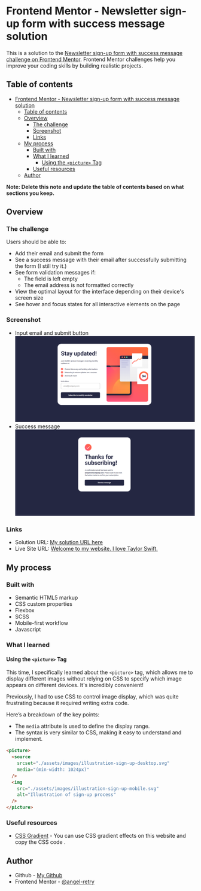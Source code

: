 # Frontend Mentor - Newsletter sign-up form with success message solution

This is a solution to the [Newsletter sign-up form with success message challenge on Frontend Mentor](https://www.frontendmentor.io/challenges/newsletter-signup-form-with-success-message-3FC1AZbNrv). Frontend Mentor challenges help you improve your coding skills by building realistic projects. 

## Table of contents

- [Frontend Mentor - Newsletter sign-up form with success message solution](#frontend-mentor---newsletter-sign-up-form-with-success-message-solution)
  - [Table of contents](#table-of-contents)
  - [Overview](#overview)
    - [The challenge](#the-challenge)
    - [Screenshot](#screenshot)
    - [Links](#links)
  - [My process](#my-process)
    - [Built with](#built-with)
    - [What I learned](#what-i-learned)
      - [Using the `<picture>` Tag](#using-the-picture-tag)
    - [Useful resources](#useful-resources)
  - [Author](#author)

**Note: Delete this note and update the table of contents based on what sections you keep.**

## Overview

### The challenge

Users should be able to:

- Add their email and submit the form
- See a success message with their email after successfully submitting the form (I still try it.)
- See form validation messages if:
  - The field is left empty
  - The email address is not formatted correctly
- View the optimal layout for the interface depending on their device's screen size
- See hover and focus states for all interactive elements on the page

### Screenshot
- Input email and submit button
![Input email and submit button](./assets/images/screenShot.png)
- Success message
![Success message](./assets/images/screenShot_success_msg.png)

### Links

- Solution URL: [My solution URL here](https://github.com/angel-retry/newsletter-sign-up-with-success-message-main)
- Live Site URL: [Welcome to my website. I love Taylor Swift.](https://angel-retry.github.io/newsletter-sign-up-with-success-message-main/)

## My process

### Built with

- Semantic HTML5 markup
- CSS custom properties
- Flexbox
- SCSS
- Mobile-first workflow
- Javascript

### What I learned
#### Using the `<picture>` Tag
This time, I specifically learned about the `<picture>` tag, which allows me to display different images without relying on CSS to specify which image appears on different devices. It's incredibly convenient!

Previously, I had to use CSS to control image display, which was quite frustrating because it required writing extra code.

Here’s a breakdown of the key points:
- The `media` attribute is used to define the display range.
- The syntax is very similar to CSS, making it easy to understand and implement.
```html
<picture>
  <source
    srcset="./assets/images/illustration-sign-up-desktop.svg"
    media="(min-width: 1024px)"
  />
  <img
    src="./assets/images/illustration-sign-up-mobile.svg"
    alt="Illustration of sign-up process"
  />
</picture>
```

### Useful resources

- [CSS Gradient](https://cssgradient.io/) - You can use CSS gradient effects on this website and copy the CSS code .

## Author
- Github - [My Github](https://github.com/angel-retry)
- Frontend Mentor - [@angel-retry](https://www.frontendmentor.io/profile/angel-retry)
